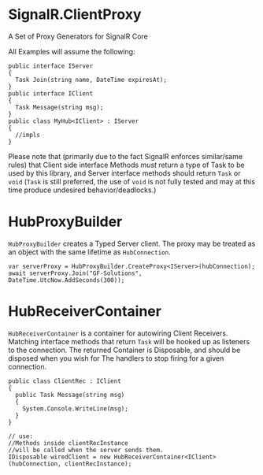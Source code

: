 # SignalR.ClientProxy
A Set of Proxy Generators for SignalR Core

All Examples will assume the following:

```
public interface IServer
{
  Task Join(string name, DateTime expiresAt);
}
public interface IClient
{
  Task Message(string msg);
}
public class MyHub<IClient> : IServer
{
  //impls
}
```

Please note that (primarily due to the fact SignalR enforces similar/same rules) that Client side interface Methods *must* return a type of Task to be used by this library, and Server interface methods should return `Task` or `void` (`Task` is still preferred, the use of `void` is not fully tested and may at this time produce undesired behavior/deadlocks.) 

# HubProxyBuilder

`HubProxyBuilder` creates a Typed Server client.
The proxy may be treated as an object with the same lifetime as `HubConnection`.
```
var serverProxy = HubProxyBuilder.CreateProxy<IServer>(hubConnection);
await serverProxy.Join("GF-Solutions", DateTime.UtcNow.AddSeconds(300));

```


# HubReceiverContainer

`HubReceiverContainer` is a container for autowiring Client Receivers.
Matching interface methods that return `Task` will be hooked up as listeners to the connection.
The returned Container is Disposable, and should be disposed when you wish for
The handlers to stop firing for a given connection.
```
public class ClientRec : IClient
{
  public Task Message(string msg)
  {
    System.Console.WriteLine(msg);
  }
}

// use:
//Methods inside clientRecInstance
//will be called when the server sends them.
IDisposable wiredClient = new HubReceiverContainer<IClient>(hubConnection, clientRecInstance);
```
